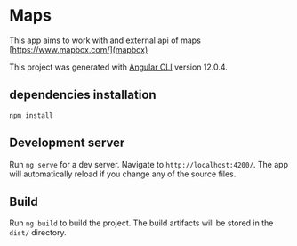 # Maps

This app aims to work with and external api of maps [https://www.mapbox.com/](mapbox)

This project was generated with [Angular CLI](https://github.com/angular/angular-cli) version 12.0.4.

## dependencies installation

`npm install`

## Development server

Run `ng serve` for a dev server. Navigate to `http://localhost:4200/`. The app will automatically reload if you change any of the source files.

## Build

Run `ng build` to build the project. The build artifacts will be stored in the `dist/` directory.